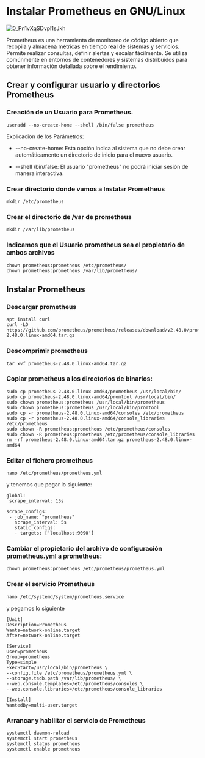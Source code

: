 # Instalar Prometheus en GNU/Linux


![0_Pn1vXqSDvpl1sJkh](https://github.com/Scosrom/monitorizacion/assets/114906778/e9d72303-e764-43e7-a77e-1010e7980faa)

Prometheus es una herramienta de monitoreo de código abierto que recopila y almacena métricas en tiempo real de sistemas y servicios. Permite realizar consultas, definir alertas y escalar fácilmente. Se utiliza comúnmente en entornos de contenedores y sistemas distribuidos para obtener información detallada sobre el rendimiento.

## **Crear y configurar usuario y directorios Prometheus**

### **Creación de un Usuario para Prometheus.**

```
useradd --no-create-home --shell /bin/false prometheus
```

Explicacion de los Parámetros: 

* --no-create-home: Esta opción indica al sistema que no debe crear automáticamente un directorio de inicio para el nuevo usuario.

* --shell /bin/false: El usuario "prometheus" no podrá iniciar sesión de manera interactiva.

### **Crear directorio donde vamos a Instalar Prometheus**

```
mkdir /etc/prometheus
```
### **Crear el directorio de /var de prometheus**

```
mkdir /var/lib/prometheus
```

### **Indicamos que el Usuario prometheus sea el propietario de ambos archivos**

```
chown prometheus:prometheus /etc/prometheus/
chown prometheus:prometheus /var/lib/prometheus/
```

## **Instalar Prometheus**

### **Descargar prometheus**

```
apt install curl
curl -LO https://github.com/prometheus/prometheus/releases/download/v2.48.0/prometheus-2.48.0.linux-amd64.tar.gz
```

### **Descomprimir prometheus**

```
tar xvf prometheus-2.48.0.linux-amd64.tar.gz
```

### **Copiar prometheus a los directorios de binarios:**

```
sudo cp prometheus-2.48.0.linux-amd64/prometheus /usr/local/bin/
sudo cp prometheus-2.48.0.linux-amd64/promtool /usr/local/bin/
sudo chown prometheus:prometheus /usr/local/bin/prometheus
sudo chown prometheus:prometheus /usr/local/bin/promtool
sudo cp -r prometheus-2.48.0.linux-amd64/consoles /etc/prometheus
sudo cp -r prometheus-2.48.0.linux-amd64/console_libraries /etc/prometheus
sudo chown -R prometheus:prometheus /etc/prometheus/consoles
sudo chown -R prometheus:prometheus /etc/prometheus/console_libraries
rm -rf prometheus-2.48.0.linux-amd64.tar.gz prometheus-2.48.0.linux-amd64
```

### **Editar el fichero prometheus**

```
nano /etc/prometheus/prometheus.yml
```
y tenemos que pegar lo siguiente:

```
global:
 scrape_interval: 15s

scrape_configs:
 - job_name: "prometheus"
   scrape_interval: 5s
   static_configs:
   - targets: ['localhost:9090']
```

### **Cambiar el propietario del archivo de configuración prometheus.yml a prometheus:**

```
chown prometheus:prometheus /etc/prometheus/prometheus.yml
```

### **Crear el servicio Prometheus**

```
nano /etc/systemd/system/prometheus.service
```
y pegamos lo siguiente

```
[Unit]
Description=Prometheus
Wants=network-online.target
After=network-online.target

[Service]
User=prometheus
Group=prometheus
Type=simple
ExecStart=/usr/local/bin/prometheus \
--config.file /etc/prometheus/prometheus.yml \
--storage.tsdb.path /var/lib/prometheus/ \
--web.console.templates=/etc/prometheus/consoles \
--web.console.libraries=/etc/prometheus/console_libraries

[Install]
WantedBy=multi-user.target
```

### **Arrancar y habilitar el servicio de Prometheus**

```
systemctl daemon-reload
systemctl start prometheus
systemctl status prometheus
systemctl enable prometheus
````
